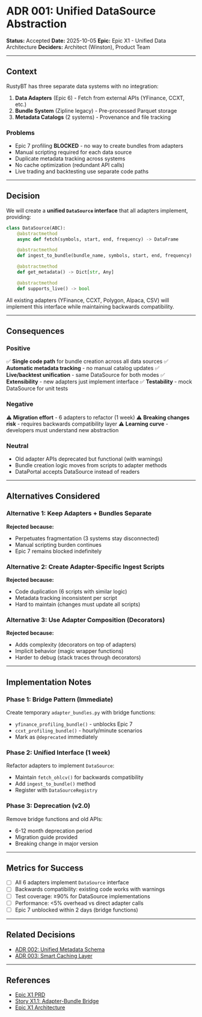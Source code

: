 # ADR 001: Unified DataSource Abstraction

**Status:** Accepted
**Date:** 2025-10-05
**Epic:** Epic X1 - Unified Data Architecture
**Deciders:** Architect (Winston), Product Team

---

## Context

RustyBT has three separate data systems with no integration:
1. **Data Adapters** (Epic 6) - Fetch from external APIs (YFinance, CCXT, etc.)
2. **Bundle System** (Zipline legacy) - Pre-processed Parquet storage
3. **Metadata Catalogs** (2 systems) - Provenance and file tracking

### Problems
- Epic 7 profiling **BLOCKED** - no way to create bundles from adapters
- Manual scripting required for each data source
- Duplicate metadata tracking across systems
- No cache optimization (redundant API calls)
- Live trading and backtesting use separate code paths

---

## Decision

We will create a **unified `DataSource` interface** that all adapters implement, providing:

```python
class DataSource(ABC):
    @abstractmethod
    async def fetch(symbols, start, end, frequency) -> DataFrame

    @abstractmethod
    def ingest_to_bundle(bundle_name, symbols, start, end, frequency)

    @abstractmethod
    def get_metadata() -> Dict[str, Any]

    @abstractmethod
    def supports_live() -> bool
```

All existing adapters (YFinance, CCXT, Polygon, Alpaca, CSV) will implement this interface while maintaining backwards compatibility.

---

## Consequences

### Positive
✅ **Single code path** for bundle creation across all data sources
✅ **Automatic metadata tracking** - no manual catalog updates
✅ **Live/backtest unification** - same DataSource for both modes
✅ **Extensibility** - new adapters just implement interface
✅ **Testability** - mock DataSource for unit tests

### Negative
⚠️ **Migration effort** - 6 adapters to refactor (1 week)
⚠️ **Breaking changes risk** - requires backwards compatibility layer
⚠️ **Learning curve** - developers must understand new abstraction

### Neutral
- Old adapter APIs deprecated but functional (with warnings)
- Bundle creation logic moves from scripts to adapter methods
- DataPortal accepts DataSource instead of readers

---

## Alternatives Considered

### Alternative 1: Keep Adapters + Bundles Separate
**Rejected because:**
- Perpetuates fragmentation (3 systems stay disconnected)
- Manual scripting burden continues
- Epic 7 remains blocked indefinitely

### Alternative 2: Create Adapter-Specific Ingest Scripts
**Rejected because:**
- Code duplication (6 scripts with similar logic)
- Metadata tracking inconsistent per script
- Hard to maintain (changes must update all scripts)

### Alternative 3: Use Adapter Composition (Decorators)
**Rejected because:**
- Adds complexity (decorators on top of adapters)
- Implicit behavior (magic wrapper functions)
- Harder to debug (stack traces through decorators)

---

## Implementation Notes

### Phase 1: Bridge Pattern (Immediate)
Create temporary `adapter_bundles.py` with bridge functions:
- `yfinance_profiling_bundle()` - unblocks Epic 7
- `ccxt_profiling_bundle()` - hourly/minute scenarios
- Mark as `@deprecated` immediately

### Phase 2: Unified Interface (1 week)
Refactor adapters to implement `DataSource`:
- Maintain `fetch_ohlcv()` for backwards compatibility
- Add `ingest_to_bundle()` method
- Register with `DataSourceRegistry`

### Phase 3: Deprecation (v2.0)
Remove bridge functions and old APIs:
- 6-12 month deprecation period
- Migration guide provided
- Breaking change in major version

---

## Metrics for Success

- [ ] All 6 adapters implement `DataSource` interface
- [ ] Backwards compatibility: existing code works with warnings
- [ ] Test coverage: ≥90% for DataSource implementations
- [ ] Performance: <5% overhead vs direct adapter calls
- [ ] Epic 7 unblocked within 2 days (bridge functions)

---

## Related Decisions
- [ADR 002: Unified Metadata Schema](002-unified-metadata-schema.md)
- [ADR 003: Smart Caching Layer](003-smart-caching-layer.md)

---

## References
- [Epic X1 PRD](../../prd/epic-X1-unified-data-architecture.md)
- [Story X1.1: Adapter-Bundle Bridge](../../stories/X1.1.adapter-bundle-bridge.story.md)
- [Epic X1 Architecture](../epic-X1-unified-data-architecture.md)
